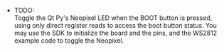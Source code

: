 * TODO:<br>
Toggle the Qt Py's Neopixel LED when the BOOT button is pressed, using only direct register reads to access the boot button status. 
You may use the SDK to initialize the board and the pins, and the WS2812 example code to toggle the Neopixel.
